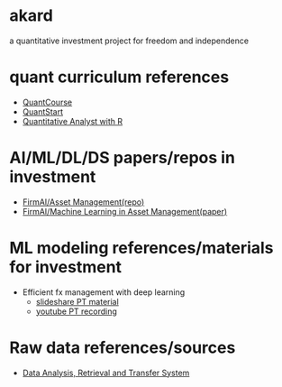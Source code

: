 # akard
a quantitative investment project for freedom and independence

# quant curriculum references
* [QuantCourse](https://quantcourse.com/)
* [QuantStart](https://www.quantstart.com/)
* [Quantitative Analyst with R](https://www.datacamp.com/tracks/quantitative-analyst-with-r)

# AI/ML/DL/DS papers/repos in investment
* [FirmAI/Asset Management(repo)](https://github.com/firmai/machine-learning-asset-management)
* [FirmAI/Machine Learning in Asset Management(paper)](https://papers.ssrn.com/sol3/papers.cfm?abstract_id=3420952)

# ML modeling references/materials for investment
* Efficient fx management with deep learning
  - [slideshare PT material](https://www.slideshare.net/NaverEngineering/efficient-fx-management-with-deep-learning)
  - [youtube PT recording](https://www.youtube.com/watch?v=_8hdnuQZU9k)

# Raw data references/sources
* [Data Analysis, Retrieval and Transfer System](http://dart.fss.or.kr/)
